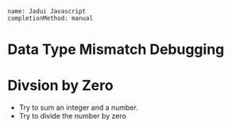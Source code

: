 ```ngMeta
name: Jadui Javascript
completionMethod: manual
```

# Data Type Mismatch Debugging
# Divsion by Zero


- Try to sum an integer and a number.
- Try to divide the number by zero